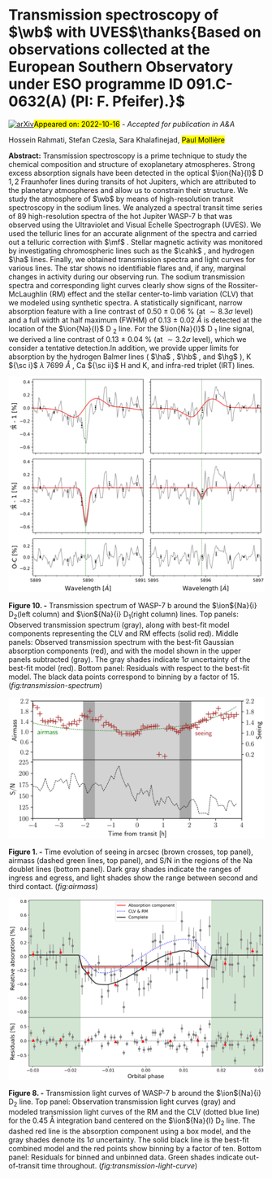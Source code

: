 <div class="macros" style="visibility:hidden;">
$\newcommand{\ensuremath}{}$
$\newcommand{\xspace}{}$
$\newcommand{\object}[1]{\texttt{#1}}$
$\newcommand{\farcs}{{.}''}$
$\newcommand{\farcm}{{.}'}$
$\newcommand{\arcsec}{''}$
$\newcommand{\arcmin}{'}$
$\newcommand{\ion}[2]{#1#2}$
$\newcommand{\textsc}[1]{\textrm{#1}}$
$\newcommand{\hl}[1]{\textrm{#1}}$
$\newcommand{\footnote}[1]{}$
$\newcommand{\wb}[0]{\mbox{WASP-7} b}$
$\newcommand{\tbd}[1]{{\color{blue}TBD: #1}}$
$\newcommand{\ms}[0]{m s^{-1}}$
$\newcommand{\kms}[0]{km s^{-1}}$
$\newcommand{\cahk}[0]{\ion{Ca}{ii} H and K}$
$\newcommand{\ha}[0]{\mbox{H\alpha}}$
$\newcommand{\mf}[0]{\texttt{molecfit}}$
$\newcommand{\Mf}[0]{\texttt{Molecfit}}$
$\newcommand{\hb}[0]{\mbox{H\beta}}$
$\newcommand{\hg}[0]{\mbox{H\gamma}}$</div>

<div class="macros" style="visibility:hidden;">
$\newcommand{\ensuremath}{}$
$\newcommand{\xspace}{}$
$\newcommand{\object}[1]{\texttt{#1}}$
$\newcommand{\farcs}{{.}''}$
$\newcommand{\farcm}{{.}'}$
$\newcommand{\arcsec}{''}$
$\newcommand{\arcmin}{'}$
$\newcommand{\ion}[2]{#1#2}$
$\newcommand{\textsc}[1]{\textrm{#1}}$
$\newcommand{\hl}[1]{\textrm{#1}}$
$\newcommand{\footnote}[1]{}$
$\newcommand{\wb}[0]{\mbox{WASP-7} b}$
$\newcommand{\tbd}[1]{{\color{blue}TBD: #1}}$
$\newcommand{\ms}[0]{m s^{-1}}$
$\newcommand{\kms}[0]{km s^{-1}}$
$\newcommand{\cahk}[0]{\ion{Ca}{ii} H and K}$
$\newcommand{\ha}[0]{\mbox{H\alpha}}$
$\newcommand{\mf}[0]{\texttt{molecfit}}$
$\newcommand{\Mf}[0]{\texttt{Molecfit}}$
$\newcommand{\hb}[0]{\mbox{H\beta}}$
$\newcommand{\hg}[0]{\mbox{H\gamma}}$</div>



<div id="title">

# Transmission spectroscopy of $\wb$ with UVES$\thanks{Based on observations collected at the European Southern Observatory under ESO programme ID 091.C-0632(A) (PI: F. Pfeifer).}$

</div>
<div id="comments">

[![arXiv](https://img.shields.io/badge/arXiv-2210.08517-b31b1b.svg)](https://arxiv.org/abs/2210.08517)<mark>Appeared on: 2022-10-16</mark> - _Accepted for publication in A&A_

</div>
<div id="authors">

Hossein Rahmati, Stefan Czesla, Sara Khalafinejad, <mark>Paul Mollière</mark>

</div>
<div id="abstract">

**Abstract:** Transmission spectroscopy is a prime technique to study the chemical composition and structure of exoplanetary atmospheres. Strong excess absorption signals have been detected in the optical $\ion{Na}{I}$ D $1,2$ Fraunhofer lines during transits of hot Jupiters, which are attributed to the planetary atmospheres and allow us to constrain their structure. We study the atmosphere of $\wb$ by means of high-resolution transit spectroscopy in the sodium lines. We analyzed a spectral transit time series of 89 high-resolution spectra of the hot Jupiter WASP-7 b that was observed using the Ultraviolet and Visual Echelle Spectrograph (UVES). We used the telluric lines for an accurate alignment of the spectra and carried out a telluric correction with $\mf$ . Stellar magnetic activity was monitored by investigating chromospheric lines such as the $\cahk$ , and hydrogen $\ha$ lines. Finally, we obtained transmission spectra and light curves for various lines. The star shows no identifiable flares and, if any, marginal changes in activity during our observing run. The sodium transmission spectra and corresponding light curves clearly show signs of the Rossiter-McLaughlin (RM) effect and the stellar center-to-limb variation (CLV) that we modeled using synthetic spectra. A statistically significant, narrow absorption feature with a line contrast of 0.50 $\pm$ 0.06 \% (at $\sim 8.3\sigma$ level) and a full width at half maximum (FWHM) of 0.13 $\pm$ 0.02 ${Å}$ is detected at the location of the $\ion{Na}{I}$ D $_2$ line. For the $\ion{Na}{I}$ D $_1$ line signal, we derived a line contrast of 0.13 $\pm$ 0.04 \% (at $\sim 3.2\sigma$ level), which we consider a tentative detection.In addition, we provide upper limits for absorption by the hydrogen Balmer lines ( $\ha$ , $\hb$ , and $\hg$ ), K ${\sc i}$ $\lambda$ 7699 ${Å}$ , Ca ${\sc ii}$ H and K, and infra-red triplet (IRT) lines.

</div>

<div id="div_fig1">

<img src="tmp_2210.08517/./figures/WASP-7b_TS.png" alt="Fig10" width="100%"/>

**Figure 10. -** Transmission spectrum of WASP-7 b around the $\ion${Na}{i} D$_2$(left column) and $\ion${Na}{i} D$_1$(right column) lines. Top panels: Observed transmission spectrum (gray), along with best-fit model components representing the CLV and RM effects (solid red). Middle panels: Observed transmission spectrum with the best-fit Gaussian absorption components (red), and with the model shown in the upper panels subtracted (gray). The gray shades indicate 1$\sigma$ uncertainty of the best-fit model (red). Bottom panel: Residuals with respect to the best-fit model. The black data points correspond to binning by a factor of 15.
         (*fig:transmission-spectrum*)

</div>
<div id="div_fig2">

<img src="tmp_2210.08517/./figures/airmass-seeing.png" alt="Fig1" width="100%"/>

**Figure 1. -** Time evolution of seeing in arcsec (brown crosses, top panel), airmass (dashed green lines, top panel), and S/N in the regions of the Na doublet lines (bottom panel). Dark gray shades indicate the ranges of ingress and egress, and light shades show the range between second and third contact.
   (*fig:airmass*)

</div>
<div id="div_fig3">

<img src="tmp_2210.08517/./figures/WASP-7b-LC.png" alt="Fig8" width="100%"/>

**Figure 8. -** Transmission light curves of WASP-7 b around the $\ion${Na}{i} D$_2$ line. Top panel: Observation transmission light curves (gray) and modeled transmission light curves of the RM and the CLV (dotted blue line) for the 0.45 Å integration band centered on the $\ion${Na}{I} D$_2$ line. The dashed red line is the absorption component using a box model, and the gray shades denote its 1$\sigma$ uncertainty. The solid black line is the best-fit combined model and the red points show binning by a factor of ten. Bottom panel: Residuals for binned and unbinned data. Green shades indicate out-of-transit time throughout. (*fig:transmission-light-curve*)

</div>
